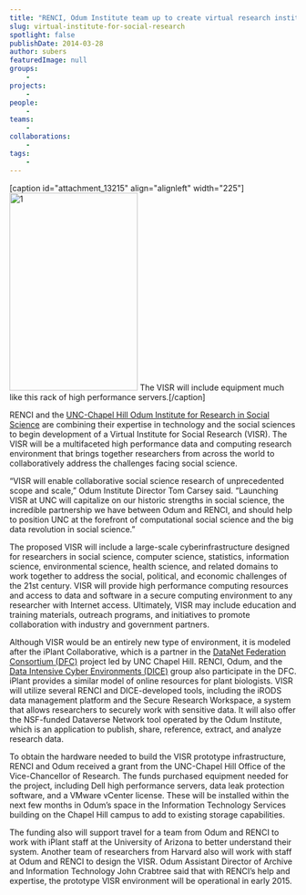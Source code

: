 ```yaml
---
title: "RENCI, Odum Institute team up to create virtual research institute"
slug: virtual-institute-for-social-research
spotlight: false
publishDate: 2014-03-28
author: subers
featuredImage: null
groups:
    - 
projects:
    - 
people:
    - 
teams: 
    - 
collaborations:
    - 
tags:
    - 
---
```

[caption id="attachment_13215" align="alignleft" width="225"]<a href="https://www.renci.org/wp-content/uploads/2014/03/1.jpg"><img class="  wp-image-13215" src="https://www.renci.org/wp-content/uploads/2014/03/1-664x1024.jpg" alt="1" width="225" height="347" /></a> The VISR will include equipment much like this rack of high performance servers.[/caption]

RENCI and the <a href="http://www.odum.unc.edu/odum/home2.jsp" target="_blank">UNC-Chapel Hill Odum Institute for Research in Social Science</a> are combining their expertise in technology and the social sciences to begin development of a Virtual Institute for Social Research (VISR). The VISR will be a multifaceted high performance data and computing research environment that brings together researchers from across the world to collaboratively address the challenges facing social science.

“VISR will enable collaborative social science research of unprecedented scope and scale,” Odum Institute Director Tom Carsey said. “Launching VISR at UNC will capitalize on our historic strengths in social science, the incredible partnership we have between Odum and RENCI, and should help to position UNC at the forefront of computational social science and the big data revolution in social science.” <!--more-->

The proposed VISR will include a large-scale cyberinfrastructure designed for researchers in social science, computer science, statistics, information science, environmental science, health science, and related domains to work together to address the social, political, and economic challenges of the 21st century. VISR will provide high performance computing resources and access to data and software in a secure computing environment to any researcher with Internet access. Ultimately, VISR may include education and training materials, outreach programs, and initiatives to promote collaboration with industry and government partners.

Although VISR would be an entirely new type of environment, it is modeled after the iPlant Collaborative, which is a partner in the <a href="http://datafed.org">DataNet Federation Consortium (DFC)</a> project led by UNC Chapel Hill. RENCI, Odum, and the <a href="http://dice.unc.edu" target="_blank">Data Intensive Cyber Environments (DICE)</a> group also participate in the DFC. iPlant provides a similar model of online resources for plant biologists. VISR will utilize several RENCI and DICE-developed tools, including the iRODS data management platform and the Secure Research Workspace, a system that allows researchers to securely work with sensitive data. It will also offer the NSF-funded Dataverse Network tool operated by the Odum Institute, which is an application to publish, share, reference, extract, and analyze research data.

To obtain the hardware needed to build the VISR prototype infrastructure, RENCI and Odum received a grant from the UNC-Chapel Hill Office of the Vice-Chancellor of Research. The funds purchased equipment needed for the project, including Dell high performance servers, data leak protection software, and a VMware vCenter license. These will be installed within the next few months in Odum’s space in the Information Technology Services building on the Chapel Hill campus to add to existing storage capabilities.

The funding also will support travel for a team from Odum and RENCI to work with iPlant staff at the University of Arizona to better understand their system. Another team of researchers from Harvard also will work with staff at Odum and RENCI to design the VISR. Odum Assistant Director of Archive and Information Technology John Crabtree said that with RENCI’s help and expertise, the prototype VISR environment will be operational in early 2015.

